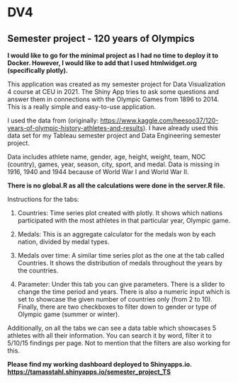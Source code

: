 # DV4 

## Semester project - 120 years of Olympics

**I would like to go for the minimal project as I had no time to deploy it to Docker. However, I would like to add that I used htmlwidget.org (specifically plotly).**

This application was created as my semester project for Data Visualization 4 course at CEU in 2021. The Shiny App tries to ask some questions and answer them in connections with the Olympic Games from 1896 to 2014. This is a really simple and easy-to-use application.

I used the data from (originally: https://www.kaggle.com/heesoo37/120-years-of-olympic-history-athletes-and-results). I have already used this data set for my Tableau semester project and Data Engineering semester project.

Data includes athlete name, gender, age, height, weight, team, NOC (country), games, year, season, city, sport, and medal. Data is missing in 1916, 1940 and 1944 because of World War I and World War II.

**There is no global.R as all the calculations were done in the server.R file.**

Instructions for the tabs:
1. Countries: Time series plot created with plotly. It shows which nations participated with the most athletes in that particular year, Olympic game.
2. Medals: This is an aggregate calculator for the medals won by each nation, divided by medal types.
3. Medals over time: A similar time series plot as the one at the tab called Countries. It shows the distribution of medals throughout the years by the countries.

4. Parameter: Under this tab you can give parameters. There is a slider to change the time period and years. There is also a numeric input which is set to showcase the given number of countries only (from 2 to 10). Finally, there are two checkboxes to filter down to gender or type of Olympic game (summer or winter).

Additionally, on all the tabs we can see a data table which showcases 5 athletes with all their information. You can search it by word, filter it to 5/10/15 findings per page. Not to mention that the filters are also working for this.

**Please find my working dashboard deployed to Shinyapps.io.
https://tamasstahl.shinyapps.io/semester_project_TS**
